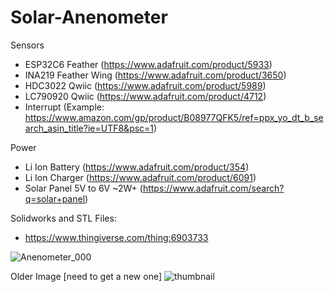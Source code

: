 # Solar-Anenometer

  Sensors
  + ESP32C6 Feather (https://www.adafruit.com/product/5933)
  + INA219 Feather Wing (https://www.adafruit.com/product/3650)
  + HDC3022 Qwiic (https://www.adafruit.com/product/5989)
  + LC790920 Qwiic (https://www.adafruit.com/product/4712)
  + Interrupt (Example: https://www.amazon.com/gp/product/B08977QFK5/ref=ppx_yo_dt_b_search_asin_title?ie=UTF8&psc=1)
  
  Power
  + Li Ion Battery (https://www.adafruit.com/product/354)
  + Li Ion Charger (https://www.adafruit.com/product/6091)
  + Solar Panel 5V to 6V ~2W+ (https://www.adafruit.com/search?q=solar+panel)
  

  Solidworks and STL Files:
  + https://www.thingiverse.com/thing:6903733 
  
  
![Anenometer_000](https://github.com/user-attachments/assets/3bea755a-9ad4-4d2d-b007-a30e10b37d7f)

  Older Image [need to get a new one]
![thumbnail](https://github.com/user-attachments/assets/4d05a572-c43c-4413-935a-f578bae14cdd)
